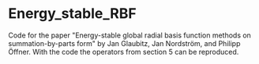 # Energy_stable_RBF

Code for the paper "Energy-stable global radial basis function methods on summation-by-parts form" by Jan Glaubitz, Jan Nordström, and Philipp Öffner.
With the code the operators from section 5 can be reproduced.
